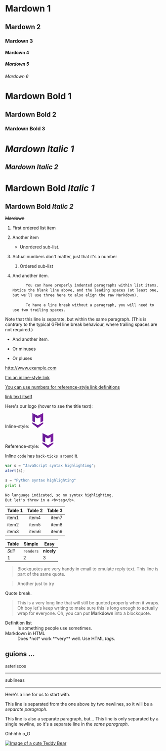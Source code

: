 # Mardown 1
## Mardown 2
### Mardown 3
#### Mardown 4
##### Mardown 5
###### Mardown 6
# **Mardown Bold 1**
## **Mardown Bold 2**
### __Mardown Bold 3__
# *Mardown Italic 1*
## _Mardown Italic 2_
# **Mardown Bold *Italic 1***
## __Mardown Bold _Italic 2___
~~Mardown~~

1. First ordered list item
2. Another item
    * Unordered sub-list. 

3. Actual numbers don't matter, just that it's a number
    1. Ordered sub-list
4. And another item.

             You can have properly indented paragraphs within list items. Notice the blank line above, and the leading spaces (at least one, but we'll use three here to also align the raw Markdown).

             To have a line break without a paragraph, you will need to use two trailing spaces.

Note that this line is separate, but within the same paragraph.
(This is contrary to the typical GFM line break behaviour, where trailing spaces are not required.)

* And another item.
- Or minuses
+ Or pluses

<http://www.example.com>

[I'm an inline-style link](https://www.google.com)

[You can use numbers for reference-style link definitions][1]

[link text itself]

[arbitrary case-insensitive reference text]: https://www.mozilla.org
[1]: http://slashdot.org
[link text itself]: http://www.reddit.com

Here's our logo (hover to see the title text):

Inline-style: 
![alt text](https://github.com/adam-p/markdown-here/raw/master/src/common/images/icon48.png "Logo Title Text 1")

Reference-style: 
![alt text][logo]

[logo]: https://github.com/adam-p/markdown-here/raw/master/src/common/images/icon48.png "Logo Title Text 2"

Inline `code` has `back-ticks around` it.

```javascript
var s = "JavaScript syntax highlighting";
alert(s);
```

```python
s = "Python syntax highlighting"
print s
```
 
```
No language indicated, so no syntax highlighting. 
But let's throw in a <b>tag</b>.
```

|Table 1            |Table 2            |Table 3|
|-------------------|:-----------------:|------:|
|item1              |item4              |item7  |
|item2              |item5              |item8  |
|item3              |item6              |item9  |

Table | Simple | Easy
--- | --- | ---
*Still* | `renders` | **nicely**
1 | 2 | 3

> Blockquotes are very handy in email to emulate reply text.
> This line is part of the same quote.

> Another just to try

Quote break.

> This is a very long line that will still be quoted properly when it wraps. Oh boy let's keep writing to make sure this is long enough to actually wrap for everyone. Oh, you can *put* **Markdown** into a blockquote. 

<dl>
  <dt>Definition list</dt>
  <dd>Is something people use sometimes.</dd>

  <dt>Markdown in HTML</dt>
  <dd>Does *not* work **very** well. Use HTML <em>tags</em>.</dd>
</dl>

guions ...
---
asteriscos
***
sublineas
___________

Here's a line for us to start with.

This line is separated from the one above by two newlines, so it will be a *separate paragraph*.

This line is also a separate paragraph, but...
This line is only separated by a single newline, so it's a separate line in the *same paragraph*.

Ohhhhh o_O

[![Image of a cute Teddy Bear](http://img.youtube.com/vi/YOUTUBE_VIDEO_ID_HERE/0.jpg)](http://www.youtube.com/watch?v=YOUTUBE_VIDEO_ID_HERE)